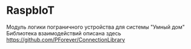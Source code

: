# RaspbIoT
Модуль логики пограничного устройства для системы "Умный дом"
Библиотека взаимодействий описана здесь https://github.com/PForever/ConnectionLibrary

